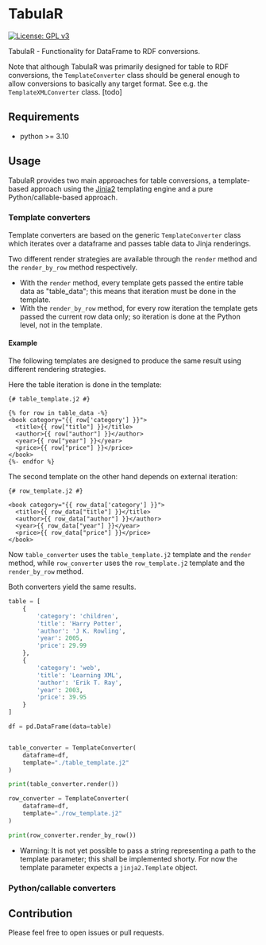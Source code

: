 # TabulaR
[![License: GPL v3](https://img.shields.io/badge/License-GPLv3-blue.svg)](https://www.gnu.org/licenses/gpl-3.0)

TabulaR - Functionality for DataFrame to RDF conversions.

Note that although TabulaR was primarily designed for table to RDF conversions, the `TemplateConverter` class should be general enough to allow conversions to basically any target format.
See e.g. the `TemplateXMLConverter` class. [todo]

## Requirements

* python >= 3.10

## Usage
TabulaR provides two main approaches for table conversions, a template-based approach using the [Jinja2](https://jinja.palletsprojects.com/) templating engine and a pure Python/callable-based approach.

### Template converters

Template converters are based on the generic `TemplateConverter` class which iterates over a dataframe and passes table data to Jinja renderings.

Two different render strategies are available through the `render` method and the `render_by_row` method respectively.

- With the `render` method, every template gets passed the entire table data as "table_data"; 
  this means that iteration must be done in the template.
- With the `render_by_row` method, for every row iteration the template gets passed the current row data only;
  so iteration is done at the Python level, not in the template.
  
#### Example

The following templates are designed to produce the same result using different rendering strategies.

Here the table iteration is done in the template:
```jinja
{# table_template.j2 #}

{% for row in table_data -%}
<book category="{{ row['category'] }}">
  <title>{{ row["title"] }}</title>
  <author>{{ row["author"] }}</author>
  <year>{{ row["year"] }}</year>
  <price>{{ row["price"] }}</price>
</book>
{%- endfor %}
```

The second template on the other hand depends on external iteration:
```jinja
{# row_template.j2 #}

<book category="{{ row_data['category'] }}">
  <title>{{ row_data["title"] }}</title>
  <author>{{ row_data["author"] }}</author>
  <year>{{ row_data["year"] }}</year>
  <price>{{ row_data["price"] }}</price>
</book>
```

Now `table_converter` uses the `table_template.j2` template and the `render` method,
while `row_converter` uses the `row_template.j2` template and the `render_by_row` method.

Both converters yield the same results.

```python
table = [
    {
        'category': 'children',
        'title': 'Harry Potter',
        'author': 'J K. Rowling',
        'year': 2005,
        'price': 29.99
    },
    {
        'category': 'web',
        'title': 'Learning XML',
        'author': 'Erik T. Ray',
        'year': 2003,
        'price': 39.95
    }
]

df = pd.DataFrame(data=table)


table_converter = TemplateConverter(
    dataframe=df,
    template="./table_template.j2"
)

print(table_converter.render())

row_converter = TemplateConverter(
    dataframe=df,
    template="./row_template.j2"
)

print(row_converter.render_by_row())
```

* Warning: It is not yet possible to pass a string representing a path to the template parameter; this shall be implemented shorty.
  For now the template parameter expects a `jinja2.Template` object.
  
### Python/callable converters


## Contribution

Please feel free to open issues or pull requests.
